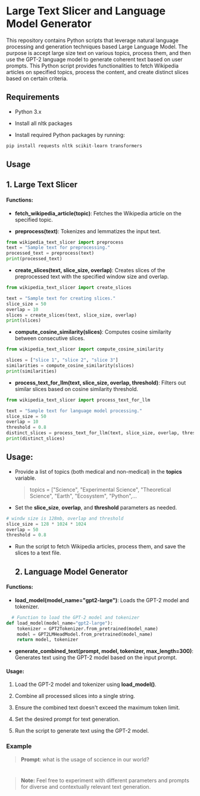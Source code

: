 # Large Text Slicer and Language Model Generator
This repository contains Python scripts that leverage natural language processing and generation techniques based Large Language Model. The purpose is accept large size text on various topics, process them, and then use the GPT-2 language model to generate coherent text based on user prompts. This Python script provides functionalities to fetch Wikipedia articles on specified topics, process the content, and create distinct slices based on certain criteria.
## Requirements
- Python 3.x
+ Install all nltk packages
* Install required Python packages by running:
  
```python
pip install requests nltk scikit-learn transformers
```
## Usage

## 1. Large Text Slicer 

#### Functions:
- **fetch_wikipedia_article(topic)**: Fetches the Wikipedia article on the specified topic.
* **preprocess(text)**: Tokenizes and lemmatizes the input text.
```python
from wikipedia_text_slicer import preprocess
text = "Sample text for preprocessing."
processed_text = preprocess(text)
print(processed_text)

```
+ **create_slices(text, slice_size, overlap)**: Creates slices of the preprocessed text with the specified window size and overlap.
 ```python
from wikipedia_text_slicer import create_slices

text = "Sample text for creating slices."
slice_size = 50
overlap = 10
slices = create_slices(text, slice_size, overlap)
print(slices)

```
* **compute_cosine_similarity(slices)**: Computes cosine similarity between consecutive slices.
```python
from wikipedia_text_slicer import compute_cosine_similarity

slices = ["slice 1", "slice 2", "slice 3"]
similarities = compute_cosine_similarity(slices)
print(similarities)

```
- **process_text_for_llm(text, slice_size, overlap, threshold)**: Filters out similar slices based on cosine similarity threshold.
```python
from wikipedia_text_slicer import process_text_for_llm

text = "Sample text for language model processing."
slice_size = 50
overlap = 10
threshold = 0.8
distinct_slices = process_text_for_llm(text, slice_size, overlap, threshold)
print(distinct_slices)

```
  ## Usage:
- Provide a list of topics (both medical and non-medical) in the **topics** variable.
  > topics = ["Science", "Experimental Science", "Theoretical Science", "Earth", "Ecosystem", "Python",...
* Set the **slice_size**, **overlap**, and **threshold** parameters as needed.
```Python
# windw size is 128mb, overlap and threshold
slice_size = 128 * 1024 * 1024 
overlap = 50
threshold = 0.8
```
+ Run the script to fetch Wikipedia articles, process them, and save the slices to a text file.
  ## 2. Language Model Generator
#### Functions:
- **load_model(model_name="gpt2-large")**: Loads the GPT-2 model and tokenizer.
~~~python
  # Function to load the GPT-2 model and tokenizer
def load_model(model_name="gpt2-large"):
    tokenizer = GPT2Tokenizer.from_pretrained(model_name)
    model = GPT2LMHeadModel.from_pretrained(model_name)
    return model, tokenizer
~~~
* **generate_combined_text(prompt, model, tokenizer, max_length=300)**: Generates text using the GPT-2 model based on the input prompt.
#### Usage:
1. Load the GPT-2 model and tokenizer using **load_model()**.
  
1. Combine all processed slices into a single string.
1. Ensure the combined text doesn't exceed the maximum token limit.
1. Set the desired prompt for text generation.
1. Run the script to generate text using the GPT-2 model.
### Example 
> **Prompt**: what is the usage of sccience in our world?
#
> **Note:** Feel free to experiment with different parameters and prompts for diverse and contextually relevant text generation.
  
  
